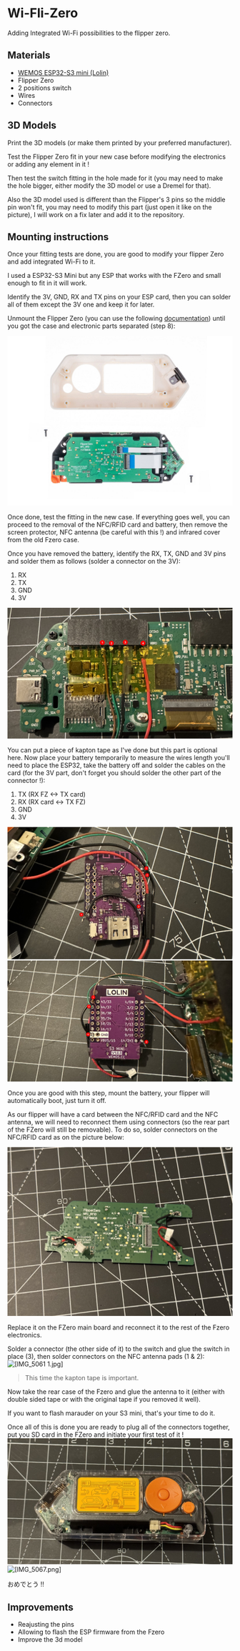 # Wi-Fli-Zero
Adding Integrated Wi-Fi possibilities to the flipper zero.

## Materials

- [WEMOS ESP32-S3 mini (Lolin)](https://www.wemos.cc/en/latest/s3/s3_mini.html)
- Flipper Zero
- 2 positions switch
- Wires 
- Connectors

## 3D Models

Print the 3D models (or make them printed by your preferred manufacturer).

Test the Flipper Zero fit in your new case before modifying the electronics or adding any element in it !

Then test the switch fitting in the hole made for it (you may need to make the hole bigger, either modify the 3D model or use a Dremel for that).

Also the 3D model used is different than the Flipper's 3 pins so the middle pin won't fit, you may need to modify this part (just open it like on the picture), I will work on a fix later and add it to the repository.

## Mounting instructions

Once your fitting tests are done, you are good to modify your flipper Zero and add integrated Wi-Fi to it.

I used a ESP32-S3 Mini but any ESP that works with the FZero and small enough to fit in it will work.

Identify the 3V, GND, RX and TX pins on your ESP card, then you can solder all of them except the 3V one and keep it for later.

Unmount the Flipper Zero (you can use the following [documentation](https://www.ifixit.com/Teardown/Flipper+Zero+Teardown/151455)) until you got the case and electronic parts separated (step 8):

![[2023-11-20_21-51.png]](https://github.com/Kuze2571/Wi-Fli-Zero/blob/main/img/2023-11-20_21-51.png)

Once done, test the fitting in the new case. If everything goes well, you can proceed to the removal of the NFC/RFID card and battery, then remove the screen protector, NFC antenna (be careful with this !) and infrared cover from the old Fzero case.

Once you have removed the battery, identify the RX, TX, GND and 3V pins and solder them as follows (solder a connector on the 3V):
1. RX
2. TX
3. GND
4. 3V

![[IMG_5054.jpg]](https://github.com/Kuze2571/Wi-Fli-Zero/blob/main/img/IMG_5054.jpg)

You can put a piece of kapton tape as I've done but this part is optional here.
Now place your battery temporarily to measure the wires length you'll need to place the ESP32, take the battery off and solder the cables on the card (for the 3V part, don't forget you should solder the other part of the connector !):
1. TX (RX FZ <-> TX card)
2. RX (RX card <-> TX FZ)
3. GND
4. 3V

![[IMG_5055.jpg]](https://github.com/Kuze2571/Wi-Fli-Zero/blob/main/img/IMG_5055.jpg)
![[IMG_5056.jpg]](https://github.com/Kuze2571/Wi-Fli-Zero/blob/main/img/IMG_5056.jpg)

Once you are good with this step, mount the battery, your flipper will automatically boot, just turn it off.

As our flipper will have a card between the NFC/RFID card and the NFC antenna, we will need to reconnect them using connectors (so the rear part of the FZero will still be removable). To do so, solder connectors on the NFC/RFID card as on the picture below:

![[IMG_5058.jpg]](https://github.com/Kuze2571/Wi-Fli-Zero/blob/main/img/IMG_5058.jpg)

Replace it on the FZero main board and reconnect it to the rest of the Fzero electronics.

Solder a connector (the other side of it) to the switch and glue the switch in place (3), then solder connectors on the NFC antenna pads (1 & 2):
![[IMG_5061 1.jpg]](https://github.com/Kuze2571/Wi-Fli-Zero/blob/main/img/IMG_5061.jpg)

> This time the kapton tape is important.

Now take the rear case of the Fzero and glue the antenna to it (either with double sided tape or with the original tape if you removed it well).

If you want to flash marauder on your S3 mini, that's your time to do it.

Once all of this is done you are ready to plug all of the connectors together, put you SD card in the FZero and initiate your first test of it !
![[IMG_5062.jpg]](https://github.com/Kuze2571/Wi-Fli-Zero/blob/main/img/IMG_5062.jpg)
![[IMG_5067.png]](https://github.com/Kuze2571/Wi-Fli-Zero/blob/main/img/IMG_5067.png)

おめでとう !!

## Improvements
- Reajusting the pins
- Allowing to flash the ESP firmware from the Fzero
- Improve the 3d model
